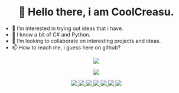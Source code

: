 <h1 align='center'>
👋 Hello there, i am CoolCreasu.
</h1>

<p align='center'>
  <ul align='left'>
    <li>👀 I’m interested in trying out ideas that i have.</li>
    <li>🌱 I know a bit of C# and Python.</li>
    <li>💞️ I’m looking to collaborate on interesting projects and ideas.</li>
    <li>📫 How to reach me, i guess here on github?</li>
  </ul>
</p>

<p align='center'>
  <a href="https://github.com/anuraghazra/github-readme-stats">
    <img src="https://github-readme-stats.vercel.app/api?username=CoolCreasu&show_icons=true&theme=dark" />
  </a>
</p>
<p align='center'>
  <a href="https://github.com/anuraghazra/github-readme-stats">
    <img src="https://github-readme-stats.vercel.app/api/top-langs/?username=CoolCreasu&layout=compact&theme=dark" />
  </a>
</p>

<p align='center'>
  <a href="https://unity.com/">
    <img src="https://img.shields.io/badge/Unity-100000?style=for-the-badge&logo=unity&logoColor=white" />
  </a><!---&nbsp;&nbsp;--->
  <a href="https://www.blender.org/">
    <img src="https://img.shields.io/badge/blender-%23F5792A.svg?style=for-the-badge&logo=blender&logoColor=white" />        
  </a><!---&nbsp;&nbsp;--->
  <a href="https://docs.microsoft.com/en-us/dotnet/csharp/">
    <img src="https://img.shields.io/badge/C%23-239120?style=for-the-badge&logo=c-sharp&logoColor=white" />        
  </a><!---&nbsp;&nbsp;--->
  <a href="https://www.python.org/">
    <img src="https://img.shields.io/badge/Python-FFD43B?style=for-the-badge&logo=python&logoColor=blue" />        
  </a><!---&nbsp;&nbsp;--->
  <a href="https://visualstudio.microsoft.com/">
    <img src="https://img.shields.io/badge/Visual_Studio-5C2D91?style=for-the-badge&logo=visual%20studio&logoColor=white" />        
  </a><!---&nbsp;&nbsp;--->
  <a href="https://code.visualstudio.com/">
    <img src="https://img.shields.io/badge/Visual_Studio_Code-0078D4?style=for-the-badge&logo=visual%20studio%20code&logoColor=white" />        
  </a><!---&nbsp;&nbsp;--->
  <a href="https://www.arduino.cc/">
    <img src="https://img.shields.io/badge/Arduino_IDE-00979D?style=for-the-badge&logo=arduino&logoColor=white" />        
  </a><!---&nbsp;&nbsp;--->
</p>

<!---
CoolCreasu/CoolCreasu is a ✨ special ✨ repository because its `README.md` (this file) appears on your GitHub profile.
You can click the Preview link to take a look at your changes.
--->
